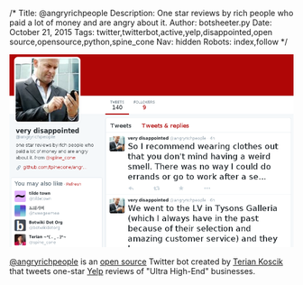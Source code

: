 /*
Title: @angryrichpeople
Description: One star reviews by rich people who paid a lot of money and are angry about it. 
Author: botsheeter.py
Date: October 21, 2015
Tags: twitter,twitterbot,active,yelp,disappointed,open source,opensource,python,spine_cone
Nav: hidden
Robots: index,follow
*/

[![](/content/bots/twitterbots/images/angryrichpeople.png)](https://twitter.com/angryrichpeople)

[@angryrichpeople](https://twitter.com/angryrichpeople) is an [open source](https://github.com/tpinecone/angry_rich_people) Twitter bot created by [Terian Koscik](https://twitter.com/spine_cone) that tweets one-star [Yelp](http://www.yelp.com/) reviews of "Ultra High-End" businesses.
